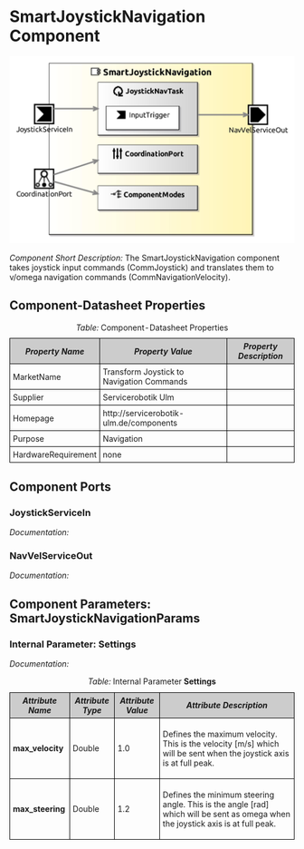 <!--- This file is generated from the SmartJoystickNavigation.componentDocumentation model --->
<!--- do not modify this file manually as it will by automatically overwritten by the code generator, modify the model instead and re-generate this file --->

# SmartJoystickNavigation Component

<img src="model/SmartJoystickNavigationComponentDefinition.jpg" alt="SmartJoystickNavigation-ComponentImage" width="1000">

*Component Short Description:* The SmartJoystickNavigation component takes joystick input commands (CommJoystick) and translates them to v/omega navigation commands (CommNavigationVelocity).


## Component-Datasheet Properties

<table style="border-collapse:collapse;">
<caption><i>Table:</i> Component-Datasheet Properties</caption>
<tr style="background-color:#ccc;">
<th style="border:1px solid black; padding: 5px;"><i>Property Name</i></th>
<th style="border:1px solid black; padding: 5px;"><i>Property Value</i></th>
<th style="border:1px solid black; padding: 5px;"><i>Property Description</i></th>
</tr>
<tr>
<td style="border:1px solid black; padding: 5px;">MarketName</td>
<td style="border:1px solid black; padding: 5px;">Transform Joystick to Navigation Commands</td>
<td style="border:1px solid black; padding: 5px;"></td>
</tr>
<tr>
<td style="border:1px solid black; padding: 5px;">Supplier</td>
<td style="border:1px solid black; padding: 5px;">Servicerobotik Ulm</td>
<td style="border:1px solid black; padding: 5px;"></td>
</tr>
<tr>
<td style="border:1px solid black; padding: 5px;">Homepage</td>
<td style="border:1px solid black; padding: 5px;">http://servicerobotik-ulm.de/components</td>
<td style="border:1px solid black; padding: 5px;"></td>
</tr>
<tr>
<td style="border:1px solid black; padding: 5px;">Purpose</td>
<td style="border:1px solid black; padding: 5px;">Navigation</td>
<td style="border:1px solid black; padding: 5px;"></td>
</tr>
<tr>
<td style="border:1px solid black; padding: 5px;">HardwareRequirement</td>
<td style="border:1px solid black; padding: 5px;">none</td>
<td style="border:1px solid black; padding: 5px;"></td>
</tr>
</table>

## Component Ports

### JoystickServiceIn

*Documentation:*


### NavVelServiceOut

*Documentation:*




## Component Parameters: SmartJoystickNavigationParams

### Internal Parameter: Settings

*Documentation:*

<table style="border-collapse:collapse;">
<caption><i>Table:</i> Internal Parameter <b>Settings</b></caption>
<tr style="background-color:#ccc;">
<th style="border:1px solid black; padding: 5px;"><i>Attribute Name</i></th>
<th style="border:1px solid black; padding: 5px;"><i>Attribute Type</i></th>
<th style="border:1px solid black; padding: 5px;"><i>Attribute Value</i></th>
<th style="border:1px solid black; padding: 5px;"><i>Attribute Description</i></th>
</tr>
<tr>
<td style="border:1px solid black; padding: 5px;"><b>max_velocity</b></td>
<td style="border:1px solid black; padding: 5px;">Double</td>
<td style="border:1px solid black; padding: 5px;">1.0</td>
<td style="border:1px solid black; padding: 5px;"><p>Defines the maximum velocity. This is the velocity [m/s] which will be sent when the joystick axis is at full peak.
</p></td>
</tr>
<tr>
<td style="border:1px solid black; padding: 5px;"><b>max_steering</b></td>
<td style="border:1px solid black; padding: 5px;">Double</td>
<td style="border:1px solid black; padding: 5px;">1.2</td>
<td style="border:1px solid black; padding: 5px;"><p>Defines the minimum steering angle. This is the angle [rad] which will be sent as omega when the joystick axis is at full peak.
</p></td>
</tr>
</table>

